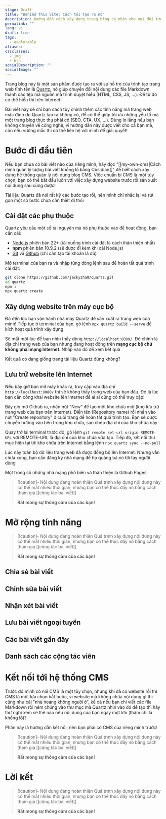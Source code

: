 ```yaml
---
stage: Draft
title: "Behind this Site: Cách tôi tạo ra nó"
description: Hướng dẫn cách xây dựng trang blog cá nhân cho mọi đối tượng
permalink: ""
lang: vi
draft: true
tags:
  - explorable
aliases: 
cssclasses:
  - img
  - btn
socialDescription: ""
socialImage: ""
---
```


Trang blog này là một sản phẩm được tạo ra với sự hỗ trợ của trình tạo trang web tĩnh tên là [Quartz](https://quartz.jzhao.xyz/), nó giúp chuyển đổi nội dung các file Markdown thành các tệp mã nguồn mà trình duyệt hiểu (HTML, CSS, JS, ...). Để từ đó có thể hiển thị trên Internet! 

Bài viết này sẽ chỉ bạn cách tùy chỉnh thêm các tính năng mà trang web mặc định do Quartz tạo ra không có, để có thể giúp tối ưu những yếu tố mà một trang blog thực thụ phải có (SEO, CTA, UX, ...). Đừng lo lắng nếu bạn không chuyên về công nghệ, vì hướng dẫn này được viết cho cả bạn mà, còn nếu vướng mắc thì có thể liên hệ với mình để giải quyết!

# Bước đi đầu tiên
Nếu bạn chưa có bài viết nào của riêng mình, hãy đọc "[[my-own-cms|Cách mình quản lý lượng bài viết khổng lồ bằng Obsidian]]" để biết cách xây dựng hệ thống quản lý nội dung blog CMS. Việc chuẩn bị CMS là một tùy chọn, bạn có thể bắt đầu luôn với việc xây dựng website trước rồi sản xuất nội dung sau cũng được!

Tài liệu Quartz đã nói rất kỹ các bước tạo rồi, nên mình chỉ nhắc lại và rút gọn một số bước chưa cần thiết đi thôi

## Cài đặt các phụ thuộc
Quartz yêu cầu một số tài nguyên mà nó phụ thuộc vào để hoạt động, bạn cần cài:
- [Node.js](https://nodejs.org/en/download) phiên bản 22+ (tải xuống trình cài đặt là cách thân thiện nhất) 
- **npm** phiên bản 10.9.2 (sẽ được đi kèm khi cài Node.js)
- [Git](https://git-scm.com/downloads) và [Github](https://github.com/) (chỉ cần tạo tài khoản là đủ)

Mở terminal của bạn ra và nhập từng dòng lệnh sau để hoàn tất quá trình cài đặt:
```bash
git clone https://github.com/jackyzha0/quartz.git
cd quartz
npm i
npx quartz create
```

## Xây dựng website trên máy cục bộ 
Đã đến lúc bạn vận hành nhà máy Quartz để sản xuất ra trang web của mình! Tiếp tục ở terminal của bạn, gõ lệnh `npx quartz build --serve` để kích hoạt quá trình xây dựng.

Sẽ mất một lúc để bạn nhìn thấy dòng `http://localhost:8080/`. Đó chính là địa chỉ trang web của bạn nhưng đang hoạt động trên **mạng cục bộ chứ không phải mạng Internet**. Nhấp vào đó để xem kết quả

Kết quả có dạng giống trang tài liệu Quartz đúng không? 

## Lưu trữ website lên Internet
Nếu bây giờ bạn mở máy khác ra, truy cập vào địa chỉ `http://localhost:8080/` thì sẽ không thấy trang web của bạn đâu. Đó là lúc bạn cần công khai website lên Internet để ai ai cũng có thể truy cập!

Bây giờ mở Github ra, nhấn nút "New" để tạo một kho chứa mới (kho lưu trữ trang web của bạn trên Internet). Điền tên (Repository name) rồi nhấn vào nút "Create repository" ở cuối trang để hoàn tất quá trình tạo. Bạn sẽ được chuyển hướng vào bên trong kho chứa, sao chép địa chỉ của kho chứa này 

Quay trở lại terminal trước đó, gõ lệnh `git remote set-url origin REMOTE-URL` với REMOTE-URL là địa chỉ của kho chứa vừa tạo. Tiếp đó, kết nối thư mục hiện tại tới kho chứa trên Internet bằng lệnh `npx quartz sync --no-pull`

Lúc này toàn bộ dữ liệu trang web đã được đồng bộ lên Internet. Nhưng vẫn chưa xong, bạn cần đăng ký nhà mạng để họ quảng bá nó tới tay người dùng

Một trong số những nhà mạng phổ biến và thân thiện là Github Pages 

> [!caution]- Nội dung đang hoàn thiện
> Quá trình xây dựng nội dung này có thể mất nhiều thời gian, nhưng bạn có thể thúc đẩy nó bằng cách tham gia [[cộng tác bài viết]]
> 
> **Rất mong sự thông cảm của các bạn!**


# Mở rộng tính năng

> [!caution]- Nội dung đang hoàn thiện
> Quá trình xây dựng nội dung này có thể mất nhiều thời gian, nhưng bạn có thể thúc đẩy nó bằng cách tham gia [[cộng tác bài viết]]
> 
> **Rất mong sự thông cảm của các bạn!**


## Chia sẻ bài viết

## Chỉnh sửa bài viết

## Nhận xét bài viết

## Lưu bài viết ngoại tuyến

## Các bài viết gần đây

## Danh sách các cộng tác viên


# Kết nối tới hệ thống CMS
Trước đó mình có nói CMS là một tùy chọn, nhưng khi đã có website rồi thì CMS là một lựa chọn bắt buộc, vì website mà không chứa nội dung gì thì cũng như cái "nhà hoang không người ở", kể cả nếu bạn chỉ viết các file Markdown rồi ném chúng vào thư mục mà Quartz nhìn vào đó để tạo thì hãy thử nghĩ xem sẽ thế nào nếu nội dung của bạn ngày một lớn (thậm chí là khổng lồ)?

Phần này là hướng dẫn kết nối, nên bạn phải có CMS của riêng mình trước!

> [!caution]- Nội dung đang hoàn thiện
> Quá trình xây dựng nội dung này có thể mất nhiều thời gian, nhưng bạn có thể thúc đẩy nó bằng cách tham gia [[cộng tác bài viết]]
> 
> **Rất mong sự thông cảm của các bạn!**

# Lời kết

> [!caution]- Nội dung đang hoàn thiện
> Quá trình xây dựng nội dung này có thể mất nhiều thời gian, nhưng bạn có thể thúc đẩy nó bằng cách tham gia [[cộng tác bài viết]]
> 
> **Rất mong sự thông cảm của các bạn!**
